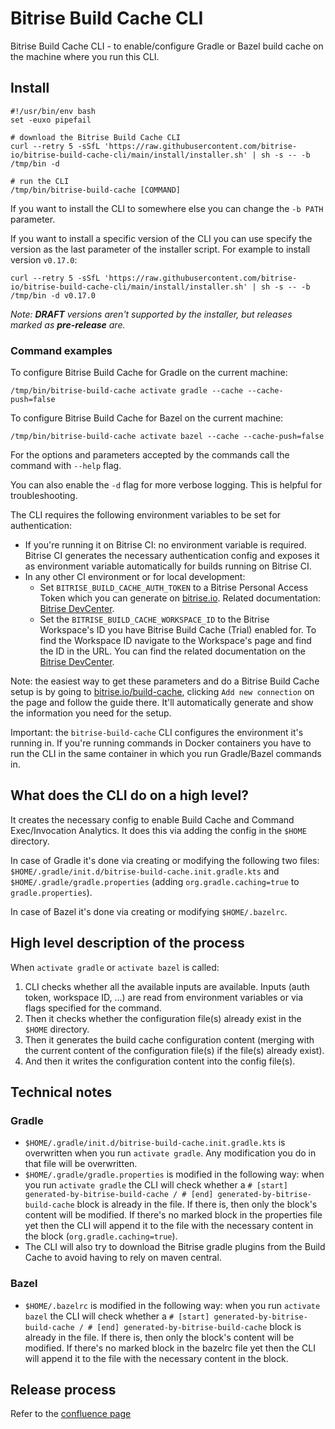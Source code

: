 # Bitrise Build Cache CLI

Bitrise Build Cache CLI - to enable/configure Gradle or Bazel build cache on the machine where you run this CLI.


## Install

```shell
#!/usr/bin/env bash
set -euxo pipefail

# download the Bitrise Build Cache CLI
curl --retry 5 -sSfL 'https://raw.githubusercontent.com/bitrise-io/bitrise-build-cache-cli/main/install/installer.sh' | sh -s -- -b /tmp/bin -d

# run the CLI
/tmp/bin/bitrise-build-cache [COMMAND]
```

If you want to install the CLI to somewhere else you can change the `-b PATH` parameter.

If you want to install a specific version of the CLI you can use specify the version as the last parameter
of the installer script. For example to install version `v0.17.0`:

```shell
curl --retry 5 -sSfL 'https://raw.githubusercontent.com/bitrise-io/bitrise-build-cache-cli/main/install/installer.sh' | sh -s -- -b /tmp/bin -d v0.17.0
```

*Note: **DRAFT** versions aren't supported by the installer, but releases marked as **pre-release** are.*

### Command examples

To configure Bitrise Build Cache for Gradle on the current machine:

```shell
/tmp/bin/bitrise-build-cache activate gradle --cache --cache-push=false
```

To configure Bitrise Build Cache for Bazel on the current machine:

```shell
/tmp/bin/bitrise-build-cache activate bazel --cache --cache-push=false
```

For the options and parameters accepted by the commands call the command with `--help` flag.

You can also enable the `-d` flag for more verbose logging. This is helpful for troubleshooting.

The CLI requires the following environment variables to be set for authentication:

- If you're running it on Bitrise CI: no environment variable is required. Bitrise CI generates the necessary authentication config and exposes it as environment variable automatically for builds running on Bitrise CI.
- In any other CI environment or for local development:
  - Set `BITRISE_BUILD_CACHE_AUTH_TOKEN` to a Bitrise Personal Access Token which you can generate on [bitrise.io](https://bitrise.io/). Related documentation: [Bitrise DevCenter](https://devcenter.bitrise.io/en/accounts/personal-access-tokens.html#creating-a-personal-access-token).
  - Set the `BITRISE_BUILD_CACHE_WORKSPACE_ID` to the Bitrise Workspace's ID you have Bitrise Build Cache (Trial) enabled for. To find the Workspace ID navigate to the Workspace's page and find the ID in the URL. You can find the related documentation on the [Bitrise DevCenter](https://devcenter.bitrise.io/en/api/identifying-workspaces-and-apps-with-their-slugs.html#finding-a-slug-on-the-bitrise-website).

Note: the easiest way to get these parameters and do a Bitrise Build Cache setup is by going to [bitrise.io/build-cache](https://app.bitrise.io/build-cache), clicking `Add new connection` on the page and follow the guide there. It'll automatically generate and show the information you need for the setup.

Important: the `bitrise-build-cache` CLI configures the environment it's running in. If you're running commands in Docker containers you have to run the CLI in the same container in which you run Gradle/Bazel commands in.


## What does the CLI do on a high level?

It creates the necessary config to enable Build Cache and Command Exec/Invocation Analytics. It does this via adding the config in the `$HOME` directory.

In case of Gradle it's done via creating or modifying the following two files: `$HOME/.gradle/init.d/bitrise-build-cache.init.gradle.kts` and `$HOME/.gradle/gradle.properties` (adding `org.gradle.caching=true` to `gradle.properties`).

In case of Bazel it's done via creating or modifying `$HOME/.bazelrc`.


## High level description of the process

When `activate gradle` or `activate bazel` is called:

1. CLI checks whether all the available inputs are available. Inputs (auth token, workspace ID, ...) are read from environment variables or via flags specified for the command.
2. Then it checks whether the configuration file(s) already exist in the `$HOME` directory.
4. Then it generates the build cache configuration content (merging with the current content of the configuration file(s) if the file(s) already exist).
5. And then it writes the configuration content into the config file(s).


## Technical notes

### Gradle

- `$HOME/.gradle/init.d/bitrise-build-cache.init.gradle.kts` is overwritten when you run `activate gradle`.
  Any modification you do in that file will be overwritten.
- `$HOME/.gradle/gradle.properties` is modified in the following way: when you run `activate gradle`
  the CLI will check whether a `# [start] generated-by-bitrise-build-cache / # [end] generated-by-bitrise-build-cache`
  block is already in the file. If there is, then only the block's content will be modified.
  If there's no marked block in the properties file yet then the CLI will append it to the file
  with the necessary content in the block (`org.gradle.caching=true`).
- The CLI will also try to download the Bitrise gradle plugins from the Build Cache to avoid having to rely on maven central. 

### Bazel

- `$HOME/.bazelrc` is modified in the following way: when you run `activate bazel`
  the CLI will check whether a `# [start] generated-by-bitrise-build-cache / # [end] generated-by-bitrise-build-cache`
  block is already in the file. If there is, then only the block's content will be modified.
  If there's no marked block in the bazelrc file yet then the CLI will append it to the file
  with the necessary content in the block.

## Release process

Refer to the [confluence page](https://bitrise.atlassian.net/wiki/spaces/RD/pages/3620110397/Build+cache+plugin+CLI+release+flow)
